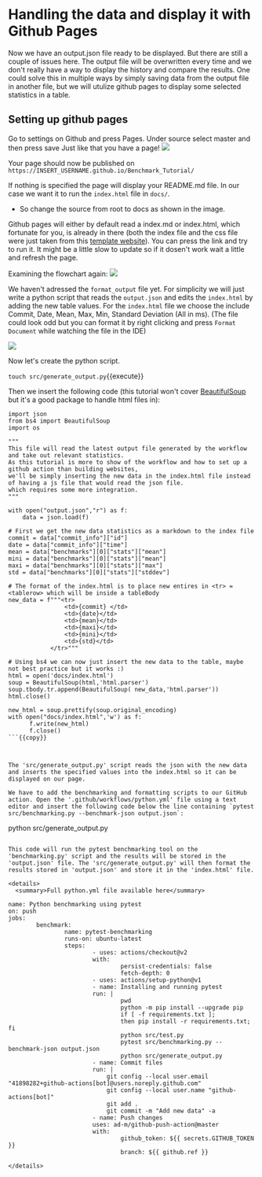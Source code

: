 # Handling the data and display it with Github Pages
Now we have an output.json file ready to be displayed. But there are still a couple of issues here. The output file will be overwritten every time and we don't really have a way to display the history and compare the results. One could solve this in multiple ways by simply saving data from the output file in another file, but we will utulize github pages to display some selected statistics in a table. 

## Setting up github pages
Go to settings on Github and press Pages. Under source select master and then press save
Just like that you have a page!
<img src="https://github.com/jhammarstedt/katacoda-scenarios/blob/main/ghactionDemo/images/pages_intro1.PNG?raw=true" />

Your page should now be published on `https://INSERT_USERNAME.github.io/Benchmark_Tutorial/`

If nothing is specified the page will display your README.md file. In our case we want it to run the `index.html` file in `docs/`. 
* So change the source from root to docs as shown in the image. 

Github pages will either by default read a index.md or index.html, which fortunate for you, is already in there (both the index file and the css file were just taken from this [template website](https://uicookies.com/css-table-templates/)). You can press the link and try to run it. It might be a little slow to update so if it dosen't work wait a little and refresh the page.

Examining the flowchart again:
<img src="https://github.com/jhammarstedt/katacoda-scenarios/blob/main/ghactionDemo/images/framework.PNG?raw=true" />

We haven't adressed the `format_output` file yet. For simplicity we will just write a python script that reads the `output.json` and edits the `index.html` by adding the new table values. For the `index.html` file we choose the include Commit, Date, Mean, Max, Min, Standard Deviation (All in ms). (The file could look odd but you can format it by right clicking and press `Format Document` while watching the file in the IDE)

<img src="https://github.com/jhammarstedt/katacoda-scenarios/blob/main/ghactionDemo/images/index_prev.PNG?raw=true" />

Now let's create the python script.

`touch src/generate_output.py`{{execute}}

Then we insert the following code (this tutorial won't cover [BeautifulSoup](https://www.crummy.com/software/BeautifulSoup/bs4/doc/) but it's a good package to handle html files in):

``` 
import json
from bs4 import BeautifulSoup
import os

"""
This file will read the latest output file generated by the workflow and take out relevant statistics.
As this tutorial is more to show of the workflow and how to set up a github action than building websites,
we'll be simply inserting the new data in the index.html file instead of having a js file that would read the json file.
which requires some more integration.
"""

with open("output.json","r") as f: 
    data = json.load(f)

# First we get the new data statistics as a markdown to the index file
commit = data["commit_info"]["id"]
date = data["commit_info"]["time"]
mean = data["benchmarks"][0]["stats"]["mean"]
mini = data["benchmarks"][0]["stats"]["mean"]
maxi = data["benchmarks"][0]["stats"]["max"]
std = data["benchmarks"][0]["stats"]["stddev"]

# The format of the index.html is to place new entires in <tr> = <tablerow> which will be inside a tableBody
new_data = f"""<tr>
                <td>{commit} </td>
                <td>{date}</td>
                <td>{mean}</td>
                <td>{maxi}</td>
                <td>{mini}</td>
                <td>{std}</td>
            </tr>"""

# Using bs4 we can now just insert the new data to the table, maybe not best practice but it works :)
html = open('docs/index.html')
soup = BeautifulSoup(html,'html.parser')
soup.tbody.tr.append(BeautifulSoup( new_data,'html.parser'))
html.close()

new_html = soup.prettify(soup.original_encoding)
with open("docs/index.html",'w') as f:
      f.write(new_html)
      f.close()
```{{copy}}



The 'src/generate_output.py' script reads the json with the new data and inserts the specified values into the index.html so it can be displayed on our page.

We have to add the benchmarking and formatting scripts to our GitHub action. Open the '.github/workflows/python.yml' file using a text editor and insert the following code below the line containing `pytest src/benchmarking.py --benchmark-json output.json`:

```
python src/generate_output.py
```{{copy}}

This code will run the pytest benchmarking tool on the 'benchmarking.py' script and the results will be stored in the 'output.json' file. The 'src/generate_output.py' will then format the results stored in 'output.json' and store it in the 'index.html' file. 

<details> 
  <summary>Full python.yml file available here</summary>
  ```
    name: Python benchmarking using pytest
    on: push
    jobs:
            benchmark:
                    name: pytest-benchmarking
                    runs-on: ubuntu-latest
                    steps:
                            - uses: actions/checkout@v2
                            with:
                                    persist-credentials: false
                                    fetch-depth: 0 
                            - uses: actions/setup-python@v1
                            - name: Installing and running pytest
                            run: |
                                    pwd
                                    python -m pip install --upgrade pip
                                    if [ -f requirements.txt ]; 
                                    then pip install -r requirements.txt; fi
                                    python src/test.py
                                    pytest src/benchmarking.py --benchmark-json output.json
                                    python src/generate_output.py
                            - name: Commit files
                            run: |
                                git config --local user.email "41898282+github-actions[bot]@users.noreply.github.com"
                                git config --local user.name "github-actions[bot]"
                                git add .
                                git commit -m "Add new data" -a
                            - name: Push changes
                            uses: ad-m/github-push-action@master
                            with:
                                    github_token: ${{ secrets.GITHUB_TOKEN }}
                                    branch: ${{ github.ref }}
  ```{{copy}}
</details>
